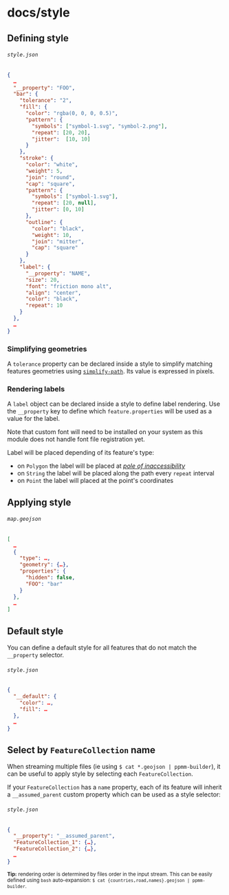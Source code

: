 # docs/style

## Defining style

###### `style.json`
```json
{
  …
  "__property": "FOO",
  "bar": {
    "tolerance": "2",
    "fill": {
      "color": "rgba(0, 0, 0, 0.5)",
      "pattern": {
        "symbols": ["symbol-1.svg", "symbol-2.png"],
        "repeat": [20, 20],
        "jitter":  [10, 10]
      }
    },
    "stroke": {
      "color": "white",
      "weight": 5,
      "join": "round",
      "cap": "square",
      "pattern": {
        "symbols": ["symbol-1.svg"],
        "repeat": [20, null],
        "jitter": [0, 10]
      },
      "outline": {
        "color": "black",
        "weight": 10,
        "join": "mitter",
        "cap": "square"
      }
    },
    "label": {
      "__property": "NAME",
      "size": 20,
      "font": "friction mono alt",
      "align": "center",
      "color": "black",
      "repeat": 10
    }
  },
  …
}
```

### Simplifying geometries
A `tolerance` property can be declared inside a style to simplify matching features geometries using [`simplify-path`](https://github.com/mattdesl/simplify-path). Its value is expressed in pixels.


### Rendering labels
A `label` object can be declared inside a style to define label rendering. Use the `__property` key to define which `feature.properties` will be used as a value for the label.

Note that custom font will need to be installed on your system as this module does not handle font file registration yet.

Label will be placed depending of its feature's type:
- on `Polygon` the label will be placed at [_pole of inaccessibility_](https://github.com/mapbox/polylabel#polylabel-)
- on `String` the label will be placed along the path every `repeat` interval
- on `Point` the label will placed at the point's coordinates

## Applying style

###### `map.geojson`
```geojson
[
  …
  {
    "type": …,
    "geometry": {…},
    "properties": {
      "hidden": false,
      "FOO": "bar"
    }
  },
  …
]
```

## Default style
You can define a default style for all features that do not match the `__property` selector.

###### `style.json`

```json
{
  "__default": {
    "color": …,
    "fill": …
  },
  …
}
```

## Select by `FeatureCollection` name
When streaming multiple files (ie using `$ cat *.geojson | ppmm-builder`), it can be useful to apply style by selecting each `FeatureCollection`.

If your `FeatureCollection` has a `name` property, each of its feature will inherit a `__assumed_parent` custom property which can be used as a style selector:

###### `style.json`
```json
{
  "__property": "__assumed_parent",
  "FeatureCollection_1": {…},
  "FeatureCollection_2": {…},
  …
}
```
<sup>**Tip:** rendering order is determined by files order in the input stream. This can be easily defined using `bash` auto-expansion: `$ cat {countries,road,names}.geojson | ppmm-builder`.
</sup>
